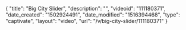 {
    "title": "Big City Slider",
    "description": "",
    "videoid": "111180371",
    "date_created": "1502924491",
    "date_modified": "1516394468",
    "type": "captivate",
    "layout": "video",
    "url": "\/v\/big-city-slider\/111180371"
}